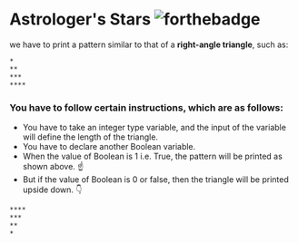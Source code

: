 # Astrologer's Stars   ![forthebadge](https://forthebadge.com/images/badges/made-with-python.svg)

we have to print a pattern similar to that of  a **right-angle triangle**, such as:

```
*
**
***
****
```
### You have to follow certain instructions, which are as follows:
* You have to take an integer type variable, and the input of the variable will define the length of the triangle.
* You have to declare another Boolean variable.
* When the value of Boolean is 1 i.e. True, the pattern will be printed as shown above. :point_up:
* But if the value of Boolean is 0 or false, then the triangle will be printed upside down. :point_down:
```
****
***
**
*
```